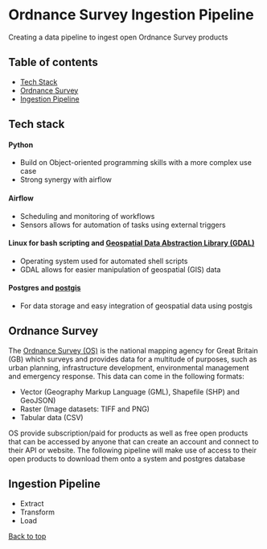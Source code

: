 # Ordnance Survey Ingestion Pipeline
Creating a data pipeline to ingest open Ordnance Survey products

## Table of contents
- [Tech Stack](https://github.com/SuperSalcedo22/os_open_pipeline#Ordnance-Survey)
- [Ordnance Survey](https://github.com/SuperSalcedo22/os_open_pipeline#Ordnance-Survey)
- [Ingestion Pipeline](https://github.com/SuperSalcedo22/os_open_pipeline#Ingestion-Pipeline)


## Tech stack
#### Python
- Build on Object-oriented programming skills with a more complex use case
- Strong synergy with airflow 
#### Airflow
- Scheduling and monitoring of workflows
- Sensors allows for automation of tasks using external triggers
#### Linux for bash scripting and [Geospatial Data Abstraction Library (GDAL)](https://gdal.org/index.html)
- Operating system used for automated shell scripts
- GDAL allows for easier manipulation of geospatial (GIS) data
#### Postgres and [postgis](https://postgis.net/)
- For data storage and easy integration of geospatial data using postgis

## Ordnance Survey
The [Ordnance Survey (OS)](https://www.ordnancesurvey.co.uk/) is the national mapping agency for Great Britain (GB) which surveys and provides data for a multitude of purposes, such as urban planning, infrastructure development, environmental management and emergency response. This data can come in the following formats:
- Vector (Geography Markup Language (GML), Shapefile (SHP) and GeoJSON)
- Raster (Image datasets: TIFF and PNG)
- Tabular data (CSV)

OS provide subscription/paid for products as well as free open products that can be accessed by anyone that can create an account and connect to their API or website. The following pipeline will make use of access to their open products to download them onto a system and postgres database

## Ingestion Pipeline
- Extract
- Transform
- Load


[Back to top](https://github.com/SuperSalcedo22/os_open_pipeline)
